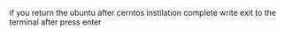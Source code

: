 if you return the ubuntu after cerntos instilation complete write exit to the terminal after press enter
